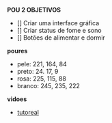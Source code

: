 **POU 2 OBJETIVOS**
- [] Criar uma interface gráfica
- [] Criar status de fome e sono
- [] Botões de alimentar e dormir


**poures**

- pele: 221, 164, 84
- preto: 24. 17, 9
- rosa: 225, 115, 88
- branco: 245, 235, 222

**vidoes**
- [tutoreal](https://www.youtube.com/watch?v=FfWpgLFMI7w)

